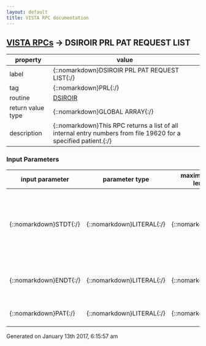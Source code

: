 ```yaml
---
layout: default
title: VISTA RPC documentation
---
```




## [VISTA RPCs](TableOfContent.md) &#8594; DSIROIR PRL PAT REQUEST LIST 

 property | value 
--- | --- 
 label | {::nomarkdown}DSIROIR PRL PAT REQUEST LIST{:/}
 tag | {::nomarkdown}PRL{:/}
 routine | [DSIROIR](http://code.osehra.org/dox/Routine_DSIROIR_source.html)
 return value type | {::nomarkdown}GLOBAL ARRAY{:/}
 description | {::nomarkdown}This RPC returns a list of all internal entry numbers from file 19620 for a specified patient.{:/}

### Input Parameters

| input parameter | parameter type | maximum data length | required | description | 
| --- | --- | --- | --- | --- | 
| {::nomarkdown}STDT{:/} | {::nomarkdown}LITERAL{:/} | {::nomarkdown}7{:/} | {::nomarkdown}true{:/} | {::nomarkdown}This is the FileMan date the report should stop counting.  If null the report will count all records from the start date thru the current date.{:/} | 
| {::nomarkdown}ENDT{:/} | {::nomarkdown}LITERAL{:/} | {::nomarkdown}7{:/} | {::nomarkdown}true{:/} | {::nomarkdown}The last date to searc for a request IEN for the selected patient.{:/} | 
| {::nomarkdown}PAT{:/} | {::nomarkdown}LITERAL{:/} | {::nomarkdown}99{:/} | {::nomarkdown}true{:/} | {::nomarkdown}DFN of the selected patient.{:/} | 




 Generated on January 13th 2017, 6:15:57 am